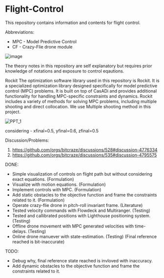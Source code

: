 # Flight-Control
This repository contains information and contents for flight control.

Abbreviations:
- MPC - Model Predictive Control 
- CF - Crazy-Flie drone module

![image](https://user-images.githubusercontent.com/14985440/209779929-f99364ab-e37d-41b7-8ba9-7d6061df09ba.png)

The theory notes in this repository are self explanatory but requires prior knowledge of notations and exposure to control eqautions.

Rockit
The optimization software library used in this repository is Rockit. It is a specialized optimization library designed specifically for model predictive control (MPC) problems. It is built on top of CasADi and provides additional functionality for handling MPC-specific constraints and dynamics. Rockit includes a variety of methods for solving MPC problems, including multiple shooting and direct collocation.
We use Multiple shooting method in this project.

![PPT_1](https://user-images.githubusercontent.com/14985440/220335747-6c44d5d1-a7df-4ff1-866f-b1319e305e9f.png)

considering - xfinal=0.5, yfinal=0.6, zfinal=0.5

Discussion/Problems:
1. https://github.com/orgs/bitcraze/discussions/528#discussion-4776334
2. https://github.com/orgs/bitcraze/discussions/535#discussion-4795575

DONE:
- Simple visualization of controls on flight path but without considering exact equations. (Formulation)
- Visualize with motion equations. (Formulation)
- Implement controls with MPC. (Formulation)
- Add static obstacles to the objective function and frame the constraints related to it. (Formulation)
- Operate crazy-flie drone in pitch-roll invariant frame. (Literature)
- Tested velocity commands with Flowdeck and Multiranger. (Testing)
- Tested and callibrated positions with Lighthouse positioning system. (Testing)
- Offline drone movement with MPC generated velocities with time-delays. (Testing)
- Online drone manuever with state-estimation. (Testing) (Final reference reached is bit-inaccurate)

TODO:
- Debug why, final reference state reached is invloved with inaccuracy.
- Add dynamic obstacles to the objective function and frame the constraints related to it.
